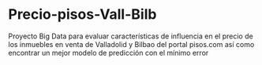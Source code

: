 # Precio-pisos-Vall-Bilb
Proyecto Big Data para evaluar características de influencia en el precio de los inmuebles en venta de Valladolid y Bilbao del portal pisos.com así como encontrar un mejor modelo de predicción con el mínimo error
